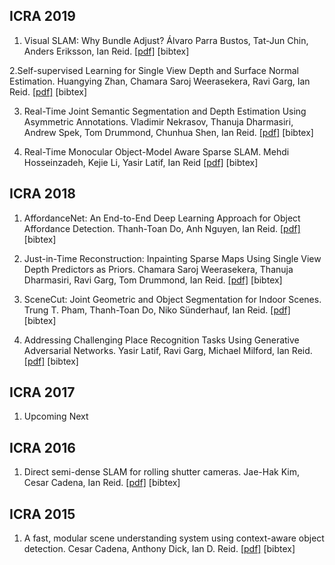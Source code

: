 ## ICRA 2019

1. Visual SLAM: Why Bundle Adjust? Álvaro Parra Bustos, Tat-Jun Chin, Anders Eriksson, Ian Reid. [[pdf]](https://arxiv.org/pdf/1902.03747.pdf) [bibtex]

2.Self-supervised Learning for Single View Depth and Surface Normal Estimation. Huangying Zhan, Chamara Saroj Weerasekera, Ravi Garg, Ian Reid. [[pdf]](https://arxiv.org/pdf/1903.00112.pdf) [bibtex]

3. Real-Time Joint Semantic Segmentation and Depth Estimation Using Asymmetric Annotations. Vladimir Nekrasov, Thanuja Dharmasiri, Andrew Spek, Tom Drummond, Chunhua Shen, Ian Reid. [[pdf]](https://arxiv.org/pdf/1809.04766.pdf) [bibtex]

4. Real-Time Monocular Object-Model Aware Sparse SLAM. Mehdi Hosseinzadeh, Kejie Li, Yasir Latif, Ian Reid [[pdf]](https://arxiv.org/pdf/1809.09149.pdf) [bibtex]


## ICRA 2018

1. AffordanceNet: An End-to-End Deep Learning Approach for Object Affordance Detection. Thanh-Toan Do, Anh Nguyen, Ian Reid. [[pdf]](https://arxiv.org/pdf/1709.07326.pdf) [bibtex]

2. Just-in-Time Reconstruction: Inpainting Sparse Maps Using Single View Depth Predictors as Priors. Chamara Saroj Weerasekera, Thanuja Dharmasiri, Ravi Garg, Tom Drummond, Ian Reid. [[pdf]](https://arxiv.org/pdf/1805.04239.pdf) [bibtex]

3. SceneCut: Joint Geometric and Object Segmentation for Indoor Scenes. Trung T. Pham, Thanh-Toan Do, Niko Sünderhauf, Ian Reid. [[pdf]](https://arxiv.org/pdf/1709.07158.pdf) [bibtex]

4. Addressing Challenging Place Recognition Tasks Using Generative Adversarial Networks. Yasir Latif, Ravi Garg, Michael Milford, Ian Reid. [[pdf]](https://arxiv.org/pdf/1709.08810.pdf) [bibtex]

## ICRA 2017 
1. Upcoming Next


## ICRA 2016

1. Direct semi-dense SLAM for rolling shutter cameras. Jae-Hak Kim, Cesar Cadena, Ian Reid. [[pdf]](https://cs.adelaide.edu.au/~jaehak/paper/Kim_et_al_ICRA2016.pdf) [bibtex]

## ICRA 2015

1. A fast, modular scene understanding system using context-aware object detection. Cesar Cadena, Anthony Dick, Ian D. Reid. [[pdf]](https://ieeexplore.ieee.org/document/7139874/) [bibtex]
